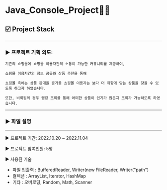 # Java_Console_Project👩‍💻

## ☑️ Project Stack

---

### ▶ 프로젝트 기획 의도:

    기존의 쇼핑몰에 쇼핑몰 이용자간의 소통이 가능한 커뮤니티를 제공하여,

    쇼핑몰 이용자간의 정보 공유와 상품 추천을 통해 

    쇼핑몰 측에는 상품 판매율 증가를 쇼핑몰 이용자는 보다 더 취향에 맞는 상품을 찾을 수 있도록 하고자 하였습니다.

    또한, 비회원의 경우 랭킹 조회를 통해 어떠한 상품이 인기가 많은지 조회가 가능하도록 하였습니다.

---


### ▶ 파일 설명



---

▶ 프로젝트 기간: 2022.10.20 ~ 2022.11.04

▶ 프로젝트 참여인원: 5명

▶ 사용된 기술
  - 파일 입출력 : BufferedReader, Writer(new FileReader, Writer("path")
  - 컬렉션 : ArrayList<T>, Iterator, HashMap<T>
  - 기타 : 오버로딩, Random, Math, Scanner



